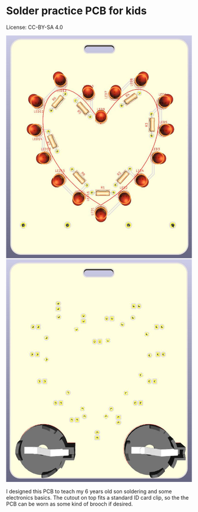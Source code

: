 # Solder practice PCB for kids

License: CC-BY-SA 4.0

![Solder-practice-heart-front.jpg](./Solder-practice-heart-front.jpg)![Solder-practice-heart-back.jpg](./Solder-practice-heart-back.jpg)

I designed this PCB to teach my 6 years old son soldering and some electronics basics. The cutout on top fits a standard ID card clip, so the the PCB can be worn as some kind of brooch if desired.
